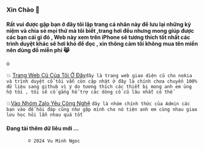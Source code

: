 ###         Xin Chào  🥰



#### Rất vui được gặp bạn ở đây tôi lập trang cá nhân này để lưu lại những kỷ niệm và chia sẻ mọi thứ mà tôi biết ,trang hơi đểu nhưng mong giúp được các bạn cái gì đó , Web này xem trên iPhone sẽ tương thích tốt nhất các trình duyệt khác sẽ hơi khó để đọc , xin thông cảm tôi không mua tên miền nên dùng đồ miễn phí 😹



o

   💥 [Trang Web Cũ Của Tôi Ở Đây](http://vmnit.mobie.in)`đây là trang web giao diện cũ cho nokia và trình duyệt cổ tôi vẫn còn cập nhật ở đây là chính chưa chuyển 100% dữ liệu sang github vì ý do tương thích các thiết bị mong anh em ủng hộ tôi , tôi sẽ cố gắng hỗ trợ các dòng cổ cũ lâu nhất có thế  `



💥[Vào Nhóm Zalo Yêu Công Nghệ](https://zalo.me/g/ldrfrp693) `đây là nhóm chính thức của Admin các bạn vào để hỏi đáp cũng như gặp mình cho nó tiện anh em cùng nhau giao lưu học hỏi lẫn nhau quá tốt `

#### Đang tải thêm dữ liêu mới ...
        

            © 2024 Vu Minh Ngoc 


